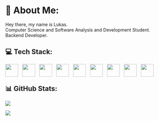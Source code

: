 # 💫 About Me:
Hey there, my name is Lukas.<br>Computer Science and Software Analysis and Development Student.<br>Backend Developer.


## 💻 Tech Stack:
<img
    align = "left"
    width = "40px"
    style = "padding-right: 10px;"
    src="https://cdn.jsdelivr.net/gh/devicons/devicon@latest/icons/java/java-original.svg"
/>
<img
    align = "left"
    width = "40px"
    style = "padding-right: 10px;"
    src="https://cdn.jsdelivr.net/gh/devicons/devicon@latest/icons/python/python-original.svg"
/>
<img
    align = "left"
    width = "40px"
    style = "padding-right: 10px;"
    src="https://cdn.jsdelivr.net/gh/devicons/devicon@latest/icons/html5/html5-original.svg"
/>
<img
    align = "left"
    width = "40px"
    style = "padding-right: 10px;"
    src="https://cdn.jsdelivr.net/gh/devicons/devicon@latest/icons/css3/css3-original.svg"
/>
<img
    align = "left"
    width = "40px"
    style = "padding-right: 10px;"
    src="https://cdn.jsdelivr.net/gh/devicons/devicon@latest/icons/javascript/javascript-original.svg"
/>
<img
    align = "left"
    width = "40px"
    style = "padding-right: 10px;"
    src="https://cdn.jsdelivr.net/gh/devicons/devicon@latest/icons/mysql/mysql-original.svg"
/>
<img
    align = "left"
    width = "40px"
    style = "padding-right: 10px;"
    src="https://cdn.jsdelivr.net/gh/devicons/devicon@latest/icons/git/git-original.svg"
/>
<img
    align = "left"
    width = "40px"
    style = "padding-right: 10px;"
    src="https://cdn.jsdelivr.net/gh/devicons/devicon@latest/icons/numpy/numpy-original.svg"
/>
<img
    align = "left"
    width = "40px"
    style = "padding-right: 10px;"
    src="https://cdn.jsdelivr.net/gh/devicons/devicon@latest/icons/archlinux/archlinux-original.svg"
/>
<br>
<br>
          
## 📊 GitHub Stats:
<img
src="https://github-readme-stats.vercel.app/api?username=lukxsz&show_icons=true&theme=blue_navy&bg_color=00000000&include_all_commits=true&count_private=false"
/>

<img
src="https://github-readme-stats.vercel.app/api/top-langs/?username=lukxsz&theme=blue_navy&&bg_color=00000000&include_all_commits=false&count_private=false&hide_progress=true"
/>


